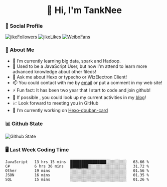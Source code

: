 
<h1 align="center">👋 Hi, I'm TankNee</h1>

### 📌 Social Profile 

[![jikeFollowers](https://img.shields.io/badge/dynamic/json?color=%23FFE411&label=JikeFollowers&query=%24.data.totalSubs&url=https%3A%2F%2Fapi.spencerwoo.com%2Fsubstats%2F%3Fsource%3DjikeFollower%26queryKey%3Dd25cf3f3-f6e6-4427-b418-51ba06cf26e9)](https://m.okjike.com)
[![jikeLikes](https://img.shields.io/badge/dynamic/json?color=%23FFE411&label=JikeLikes&query=%24.data.totalSubs&url=https%3A%2F%2Fapi.spencerwoo.com%2Fsubstats%2F%3Fsource%3DjikeLiked%26queryKey%3Dd25cf3f3-f6e6-4427-b418-51ba06cf26e9)](https://m.okjike.com)
[![WeiboFans](https://img.shields.io/badge/dynamic/json?color=%23E6162D&label=WeiboFollowers&query=%24.data.totalSubs&url=https%3A%2F%2Fapi.spencerwoo.com%2Fsubstats%2F%3Fsource%3Dweibo%26queryKey%3D5201023153)](https://www.weibo.com)

### 👦 About Me 

- 🌱 I’m currently learning big data, spark and Hadoop.
- 🤔 Used to be a JavaScript User, but now I'm attend to learn more advanced knowledge about other fileds!
- 💬 Ask me about Hexo or typecho or WizElectron Client!
- 📫 You could contact with me by [email](mailto:nee@tanknee.cn) or put a comment in my web site!
-  ⚡  Fun fact: It has been two year that I start to code and join github!
- 🎉 If possible , you could look up my current activities in my [blog](https://www.tanknee.cn)!
- 📈 Look forward to meeting you in GitHub
- 🔭 I’m currently working on [Hexo-douban-card](https://github.com/TankNee/hexo-douban-card)

### 📊 Github State

![Github State](https://github-readme-stats.vercel.app/api?username=TankNee&show_icons=true&hide_border=true)

### 🖥 Last Week Coding Time

<!--START_SECTION:waka-->
```text
JavaScript   13 hrs 15 mins  ████████████████░░░░░░░░░   63.66 % 
C#           6 hrs 36 mins   ████████░░░░░░░░░░░░░░░░░   31.72 % 
Other        19 mins         ░░░░░░░░░░░░░░░░░░░░░░░░░   01.56 % 
JSON         16 mins         ░░░░░░░░░░░░░░░░░░░░░░░░░   01.35 % 
SQL          15 mins         ░░░░░░░░░░░░░░░░░░░░░░░░░   01.26 %
```
<!--END_SECTION:waka-->

<!--### 🎈 Coding Skill

<p align="left"><img src="https://konpa.github.io/devicon/devicon.git/icons/vuejs/vuejs-original-wordmark.svg" alt="vuejs" width="50" height="50"/> <img src="https://konpa.github.io/devicon/devicon.git/icons/react/react-original-wordmark.svg" alt="react" width="50" height="50"/> <img src="https://konpa.github.io/devicon/devicon.git/icons/css3/css3-original-wordmark.svg" alt="css3" width="50" height="50"/> <img src="https://konpa.github.io/devicon/devicon.git/icons/csharp/csharp-original.svg" alt="csharp" width="50" height="50"/> <img src="https://konpa.github.io/devicon/devicon.git/icons/html5/html5-original-wordmark.svg" alt="html5" width="50" height="50"/> <img src="https://konpa.github.io/devicon/devicon.git/icons/java/java-original-wordmark.svg" alt="java" width="50" height="50"/> <img src="https://konpa.github.io/devicon/devicon.git/icons/javascript/javascript-original.svg" alt="javascript" width="50" height="50"/> <img src="https://konpa.github.io/devicon/devicon.git/icons/nodejs/nodejs-original-wordmark.svg" alt="nodejs" width="50" height="50"/></p>-->
